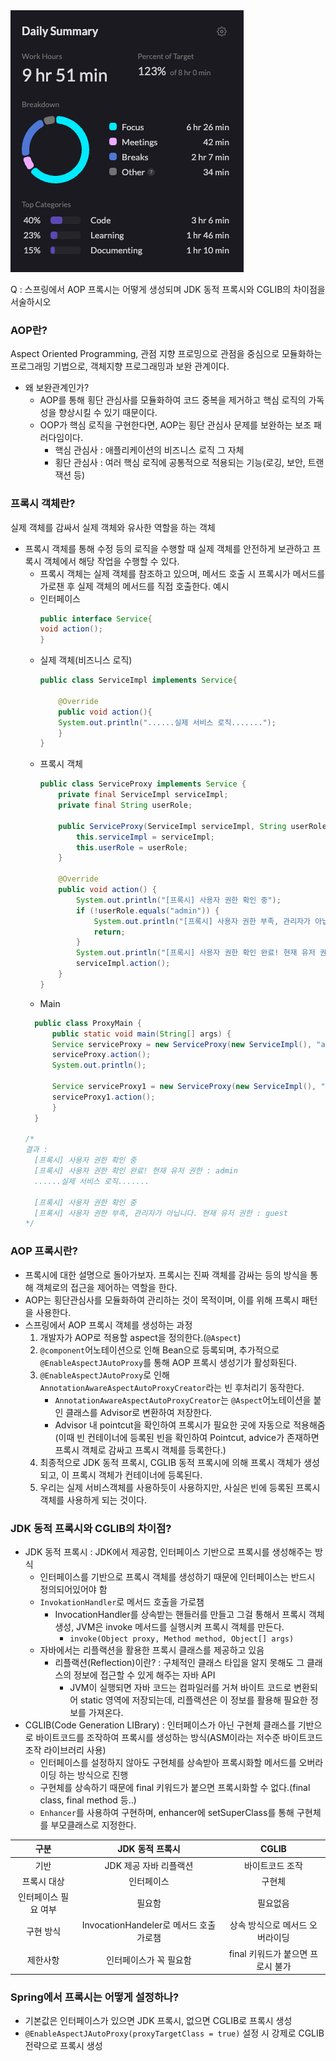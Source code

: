 <img src="/Tracking_Time/3_Mar/250321.png">
 
Q : 스프링에서 AOP 프록시는 어떻게 생성되며 JDK 동적 프록시와 CGLIB의 차이점을 서술하시오
### AOP란?
Aspect Oriented Programming, 관점 지향 프로밍으로 관점을 중심으로 모듈화하는 프로그래밍 기법으로, 객체지향 프로그래밍과 보완 관계이다.
- 왜 보완관계인가?
  - AOP를 통해 횡단 관심사를 모듈화하여 코드 중복을 제거하고 핵심 로직의 가독성을 향상시킬 수 있기 때문이다.
  - OOP가 핵심 로직을 구현한다면, AOP는 횡단 관심사 문제를 보완하는 보조 패러다임이다.
    - 핵심 관심사 : 애플리케이션의 비즈니스 로직 그 자체
    - 횡단 관심사 : 여러 핵심 로직에 공통적으로 적용되는 기능(로깅, 보안, 트랜잭션 등)

### 프록시 객체란?
실제 객체를 감싸서 실제 객체와 유사한 역할을 하는 객체
- 프록시 객체를 통해 수정 등의 로직을 수행할 때 실제 객체를 안전하게 보관하고 프록시 객체에서 해당 작업을 수행할 수 있다.
  - 프록시 객체는 실제 객체를 참조하고 있으며, 메서드 호출 시 프록시가 메서드를 가로챈 후 실제 객체의 메서드를 직접 호출한다.
예시
  - 인터페이스
    ```java
    public interface Service{
    void action(); 
    } 
    ```
  - 실제 객체(비즈니스 로직)
    ```java
    public class ServiceImpl implements Service{
        
        @Override
        public void action(){
        System.out.println("......실제 서비스 로직.......");
        }
    }
    ```
  - 프록시 객체
    ```java
    public class ServiceProxy implements Service {
        private final ServiceImpl serviceImpl;
        private final String userRole;
    
        public ServiceProxy(ServiceImpl serviceImpl, String userRole) {
            this.serviceImpl = serviceImpl;
            this.userRole = userRole;
        }
    
        @Override
        public void action() {
            System.out.println("[프록시] 사용자 권한 확인 중");
            if (!userRole.equals("admin")) {
                System.out.println("[프록시] 사용자 권한 부족, 관리자가 아닙니다. 현재 유저 권한 : " + userRole);
                return;
            }
            System.out.println("[프록시] 사용자 권한 확인 완료! 현재 유저 권한 : " + userRole);
            serviceImpl.action();
        }
    }
    ```
  - Main
  ```java
    public class ProxyMain {
        public static void main(String[] args) {
        Service serviceProxy = new ServiceProxy(new ServiceImpl(), "admin");
        serviceProxy.action();
        System.out.println();

        Service serviceProxy1 = new ServiceProxy(new ServiceImpl(), "guest");
        serviceProxy1.action();
        }
    }
  
  /*
  결과 : 
    [프록시] 사용자 권한 확인 중
    [프록시] 사용자 권한 확인 완료! 현재 유저 권한 : admin
    ......실제 서비스 로직.......
    
    [프록시] 사용자 권한 확인 중
    [프록시] 사용자 권한 부족, 관리자가 아닙니다. 현재 유저 권한 : guest
  */
  ```

### AOP 프록시란?
- 프록시에 대한 설명으로 돌아가보자. 프록시는 진짜 객체를 감싸는 등의 방식을 통해 객체로의 접근을 제어하는 역할을 한다.
- AOP는 횡단관심사를 모듈화하여 관리하는 것이 목적이며, 이를 위해 프록시 패턴을 사용한다.
- 스프링에서 AOP 프록시 객체를 생성하는 과정
  1. 개발자가 AOP로 적용할 aspect을 정의한다.(```@Aspect```)
  2. ```@component```어노테이션으로 인해 Bean으로 등록되며, 추가적으로 ```@EnableAspectJAutoProxy```를 통해 AOP 프록시 생성기가 활성화된다.
  3. ```@EnableAspectJAutoProxy```로 인해 ```AnnotationAwareAspectAutoProxyCreator```라는 빈 후처리기 동작한다.
     - ```AnnotationAwareAspectAutoProxyCreator```는 ```@Aspect```어노테이션을 붙인 클래스를 Advisor로 변환하여 저장한다.
     - Advisor 내 pointcut을 확인하여 프록시가 필요한 곳에 자동으로 적용해줌(이때 빈 컨테이너에 등록된 빈을 확인하여 Pointcut, advice가 존재하면 프록시 객체로 감싸고 프록시 객체를 등록한다.) 
  4. 최종적으로 JDK 동적 프록시, CGLIB 동적 프록시에 의해 프록시 객체가 생성되고, 이 프록시 객체가 컨테이너에 등록된다.
  5. 우리는 실제 서비스객체를 사용하듯이 사용하지만, 사실은 빈에 등록된 프록시 객체를 사용하게 되는 것이다.

### JDK 동적 프록시와 CGLIB의 차이점?
* JDK 동적 프록시 : JDK에서 제공함, 인터페이스 기반으로 프록시를 생성해주는 방식
  * 인터페이스를 기반으로 프록시 객체를 생성하기 때문에 인터페이스는 반드시 정의되어있어야 함
  * ```InvokationHandler```로 메서드 호출을 가로챔
    * InvocationHandler를 상속받는 핸들러를 만들고 그걸 통해서 프록시 객체 생성, JVM은 invoke 메서드를 실행시켜 프록시 객체를 만든다.
      * ```invoke(Object proxy, Method method, Object[] args)```
  * 자바에서는 리플랙션을 활용한 프록시 클래스를 제공하고 있음
    * 리플랙션(Reflection)이란? : 구체적인 클래스 타입을 알지 못해도 그 클래스의 정보에 접근할 수 있게 해주는 자바 API
      * JVM이 실행되면 자바 코드는 컴파일러를 거쳐 바이트 코드로 변환되어 static 영역에 저장되는데, 리플랙션은 이 정보를 활용해 필요한 정보를 가져온다.
* CGLIB(Code Generation LIBrary) : 인터페이스가 아닌 구현체 클래스를 기반으로 바이트코드를 조작하여 프록시를 생성하는 방식(ASM이라는 저수준 바이트코드 조작 라이브러리 사용)
  * 인터페이스를 설정하지 않아도 구현체를 상속받아 프록시화할 메서드를 오버라이딩 하는 방식으로 진행
  * 구현체를 상속하기 때문에 final 키워드가 붙으면 프록시화할 수 없다.(final class, final method 등..)
  * ```Enhancer```를 사용하여 구현하며, enhancer에 setSuperClass를 통해 구현체를 부모클래스로 지정한다.

|     구분      |           JDK 동적 프록시           |         CGLIB         |
|:-----------:|:------------------------------:|:---------------------:|
|     기반      |         JDK 제공 자바 리플랙션         |       바이트코드 조작        |
|   프록시 대상    |             인터페이스              |          구현체          |
| 인터페이스 필요 여부 |              필요함               |         필요없음          |
|    구현 방식    | InvocationHandeler로 메서드 호출 가로챔 |   상속 방식으로 메서드 오버라이딩   |
|    제한사항     |          인터페이스가 꼭 필요함          | final 키워드가 붙으면 프로시 불가 |

### Spring에서 프록시는 어떻게 설정하나?
- 기본값은 인터페이스가 있으면 JDK 프록시, 없으면 CGLIB로 프록시 생성
- ```@EnableAspectJAutoProxy(proxyTargetClass = true)``` 설정 시 강제로 CGLIB 전략으로 프록시 생성